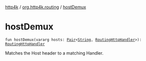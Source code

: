 [http4k](../index.md) / [org.http4k.routing](index.md) / [hostDemux](./host-demux.md)

# hostDemux

`fun hostDemux(vararg hosts: `[`Pair`](https://kotlinlang.org/api/latest/jvm/stdlib/kotlin/-pair/index.html)`<`[`String`](https://kotlinlang.org/api/latest/jvm/stdlib/kotlin/-string/index.html)`, `[`RoutingHttpHandler`](-routing-http-handler/index.md)`>): `[`RoutingHttpHandler`](-routing-http-handler/index.md)

Matches the Host header to a matching Handler.

